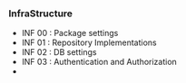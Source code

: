 ### InfraStructure

 - INF 00 : Package settings
 - INF 01 : Repository Implementations
 - INF 02 : DB settings
 - INF 03 : Authentication and Authorization
 - 